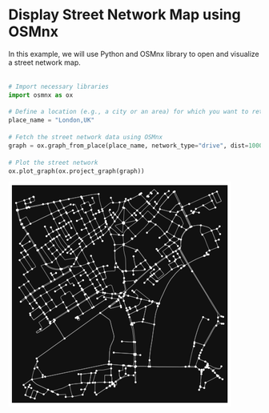# Display Street Network Map using OSMnx

In this example, we will use Python and OSMnx library to open and visualize a street network map.

```python

# Import necessary libraries
import osmnx as ox

# Define a location (e.g., a city or an area) for which you want to retrieve the street network
place_name = "London,UK"

# Fetch the street network data using OSMnx
graph = ox.graph_from_place(place_name, network_type="drive", dist=1000)

# Plot the street network
ox.plot_graph(ox.project_graph(graph))
```

![an image of London](London.png)
